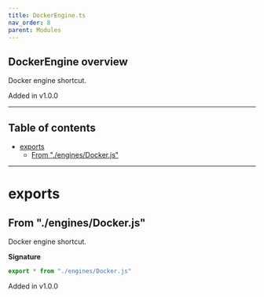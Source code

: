 ```yaml
---
title: DockerEngine.ts
nav_order: 8
parent: Modules
---
```


## DockerEngine overview

Docker engine shortcut.

Added in v1.0.0

---

<h2 class="text-delta">Table of contents</h2>

- [exports](#exports)
  - [From "./engines/Docker.js"](#from-enginesdockerjs)

---

# exports

## From "./engines/Docker.js"

Docker engine shortcut.

**Signature**

```ts
export * from "./engines/Docker.js"
```

Added in v1.0.0
